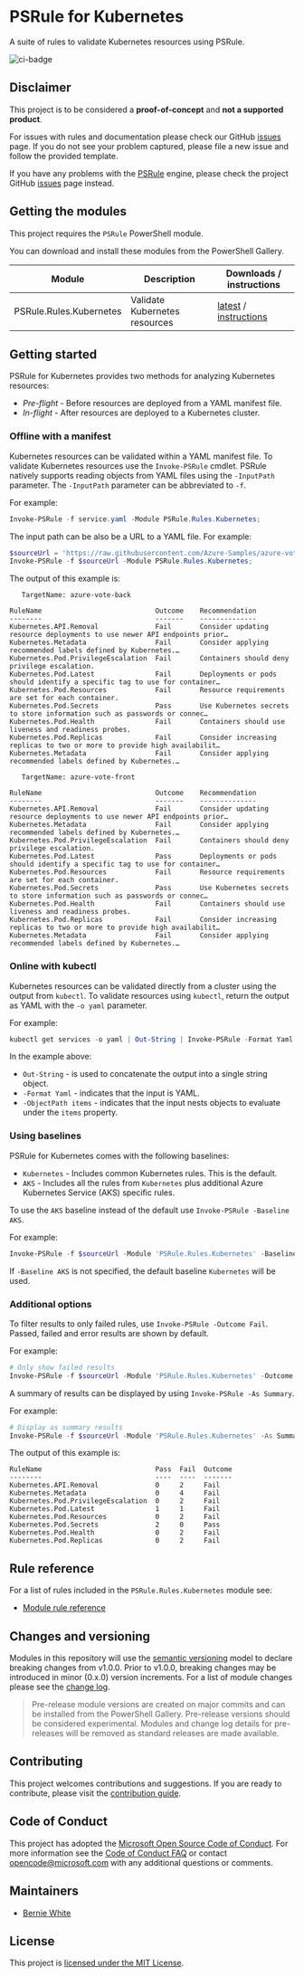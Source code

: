 # PSRule for Kubernetes

A suite of rules to validate Kubernetes resources using PSRule.

![ci-badge]

## Disclaimer

This project is to be considered a **proof-of-concept** and **not a supported product**.

For issues with rules and documentation please check our GitHub [issues](https://github.com/Microsoft/PSRule.Rules.Kubernetes/issues) page.
If you do not see your problem captured, please file a new issue and follow the provided template.

If you have any problems with the [PSRule][project] engine, please check the project GitHub [issues](https://github.com/Microsoft/PSRule/issues) page instead.

## Getting the modules

This project requires the `PSRule` PowerShell module.

You can download and install these modules from the PowerShell Gallery.

Module                  | Description | Downloads / instructions
------                  | ----------- | ------------------------
PSRule.Rules.Kubernetes | Validate Kubernetes resources | [latest][module] / [instructions][install]

## Getting started

PSRule for Kubernetes provides two methods for analyzing Kubernetes resources:

- _Pre-flight_ - Before resources are deployed from a YAML manifest file.
- _In-flight_ - After resources are deployed to a Kubernetes cluster.

### Offline with a manifest

Kubernetes resources can be validated within a YAML manifest file.
To validate Kubernetes resources use the `Invoke-PSRule` cmdlet.
PSRule natively supports reading objects from YAML files using the `-InputPath` parameter.
The `-InputPath` parameter can be abbreviated to `-f`.

For example:

```powershell
Invoke-PSRule -f service.yaml -Module PSRule.Rules.Kubernetes;
```

The input path can be also be a URL to a YAML file. For example:

```powershell
$sourceUrl = 'https://raw.githubusercontent.com/Azure-Samples/azure-voting-app-redis/master/azure-vote-all-in-one-redis.yaml';
Invoke-PSRule -f $sourceUrl -Module PSRule.Rules.Kubernetes;
```

The output of this example is:

```text
   TargetName: azure-vote-back

RuleName                            Outcome    Recommendation
--------                            -------    --------------
Kubernetes.API.Removal              Fail       Consider updating resource deployments to use newer API endpoints prior…
Kubernetes.Metadata                 Fail       Consider applying recommended labels defined by Kubernetes.…
Kubernetes.Pod.PrivilegeEscalation  Fail       Containers should deny privilege escalation.
Kubernetes.Pod.Latest               Fail       Deployments or pods should identify a specific tag to use for container…
Kubernetes.Pod.Resources            Fail       Resource requirements are set for each container.
Kubernetes.Pod.Secrets              Pass       Use Kubernetes secrets to store information such as passwords or connec…
Kubernetes.Pod.Health               Fail       Containers should use liveness and readiness probes.
Kubernetes.Pod.Replicas             Fail       Consider increasing replicas to two or more to provide high availabilit…
Kubernetes.Metadata                 Fail       Consider applying recommended labels defined by Kubernetes.…

   TargetName: azure-vote-front

RuleName                            Outcome    Recommendation
--------                            -------    --------------
Kubernetes.API.Removal              Fail       Consider updating resource deployments to use newer API endpoints prior…
Kubernetes.Metadata                 Fail       Consider applying recommended labels defined by Kubernetes.…
Kubernetes.Pod.PrivilegeEscalation  Fail       Containers should deny privilege escalation.
Kubernetes.Pod.Latest               Pass       Deployments or pods should identify a specific tag to use for container…
Kubernetes.Pod.Resources            Fail       Resource requirements are set for each container.
Kubernetes.Pod.Secrets              Pass       Use Kubernetes secrets to store information such as passwords or connec…
Kubernetes.Pod.Health               Fail       Containers should use liveness and readiness probes.
Kubernetes.Pod.Replicas             Fail       Consider increasing replicas to two or more to provide high availabilit…
Kubernetes.Metadata                 Fail       Consider applying recommended labels defined by Kubernetes.…
```

### Online with kubectl

Kubernetes resources can be validated directly from a cluster using the output from `kubectl`.
To validate resources using `kubectl`, return the output as YAML with the `-o yaml` parameter.

For example:

```powershell
kubectl get services -o yaml | Out-String | Invoke-PSRule -Format Yaml -ObjectPath items -Module PSRule.Rules.Kubernetes;
```

In the example above:

- `Out-String` - is used to concatenate the output into a single string object.
- `-Format Yaml` - indicates that the input is YAML.
- `-ObjectPath items` - indicates that the input nests objects to evaluate under the `items` property.

### Using baselines

PSRule for Kubernetes comes with the following baselines:

- `Kubernetes` - Includes common Kubernetes rules. This is the default.
- `AKS` - Includes all the rules from `Kubernetes` plus additional Azure Kubernetes Service (AKS) specific rules.

To use the `AKS` baseline instead of the default use `Invoke-PSRule -Baseline AKS`.

For example:

```powershell
Invoke-PSRule -f $sourceUrl -Module 'PSRule.Rules.Kubernetes' -Baseline AKS;
```

If `-Baseline AKS` is not specified, the default baseline `Kubernetes` will be used.

### Additional options

To filter results to only failed rules, use `Invoke-PSRule -Outcome Fail`.
Passed, failed and error results are shown by default.

For example:

```powershell
# Only show failed results
Invoke-PSRule -f $sourceUrl -Module 'PSRule.Rules.Kubernetes' -Outcome Fail;
```

A summary of results can be displayed by using `Invoke-PSRule -As Summary`.

For example:

```powershell
# Display as summary results
Invoke-PSRule -f $sourceUrl -Module 'PSRule.Rules.Kubernetes' -As Summary;
```

The output of this example is:

```text
RuleName                            Pass  Fail  Outcome
--------                            ----  ----  -------
Kubernetes.API.Removal              0     2     Fail
Kubernetes.Metadata                 0     4     Fail
Kubernetes.Pod.PrivilegeEscalation  0     2     Fail
Kubernetes.Pod.Latest               1     1     Fail
Kubernetes.Pod.Resources            0     2     Fail
Kubernetes.Pod.Secrets              2     0     Pass
Kubernetes.Pod.Health               0     2     Fail
Kubernetes.Pod.Replicas             0     2     Fail
```

## Rule reference

For a list of rules included in the `PSRule.Rules.Kubernetes` module see:

- [Module rule reference](docs/rules/en/module.md)

## Changes and versioning

Modules in this repository will use the [semantic versioning](http://semver.org/) model to declare breaking changes from v1.0.0.
Prior to v1.0.0, breaking changes may be introduced in minor (0.x.0) version increments.
For a list of module changes please see the [change log](CHANGELOG.md).

> Pre-release module versions are created on major commits and can be installed from the PowerShell Gallery.
> Pre-release versions should be considered experimental.
> Modules and change log details for pre-releases will be removed as standard releases are made available.

## Contributing

This project welcomes contributions and suggestions.
If you are ready to contribute, please visit the [contribution guide](CONTRIBUTING.md).

## Code of Conduct

This project has adopted the [Microsoft Open Source Code of Conduct](https://opensource.microsoft.com/codeofconduct/).
For more information see the [Code of Conduct FAQ](https://opensource.microsoft.com/codeofconduct/faq/)
or contact [opencode@microsoft.com](mailto:opencode@microsoft.com) with any additional questions or comments.

## Maintainers

- [Bernie White](https://github.com/BernieWhite)

## License

This project is [licensed under the MIT License](LICENSE).

[install]: docs/scenarios/install-instructions.md
[ci-badge]: https://dev.azure.com/bewhite/PSRule.Rules.Kubernetes/_apis/build/status/PSRule.Rules.Kubernetes-CI?branchName=master
[module]: https://www.powershellgallery.com/packages/PSRule.Rules.Kubernetes
[project]: https://github.com/Microsoft/PSRule
